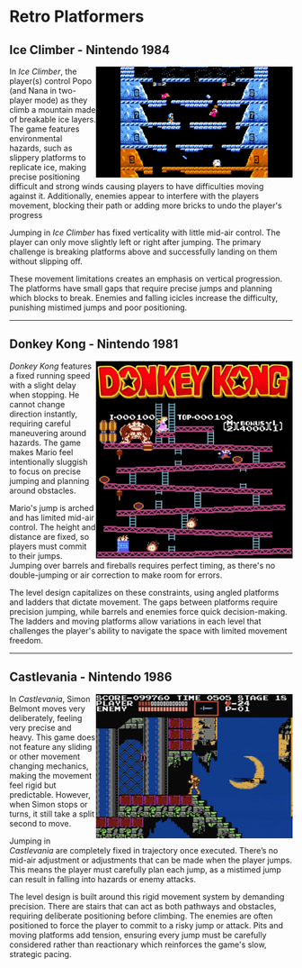 # Retro Platformers

## Ice Climber - Nintendo 1984
<img src="./images/IceClimber.png" alt="IceClimberGameplay" align="right" width="350">

In *Ice Climber*, the player(s) control Popo (and Nana in two-player mode) as they climb a  mountain made of breakable ice layers. The game features environmental hazards, such as slippery platforms to replicate ice, making precise positioning difficult and strong winds causing players to have difficulties moving against it. Additionally, enemies appear to interfere with the players movement, blocking their path or adding more bricks to undo the player's progress

Jumping in *Ice Climber* has fixed verticality with little mid-air control. The player can only move slightly left or right after jumping. The primary challenge is breaking platforms above and successfully landing on them without slipping off.  

These movement limitations creates an emphasis on vertical progression. The platforms have small gaps that require precise jumps and planning which blocks to break. Enemies and falling icicles increase the difficulty, punishing mistimed jumps and poor positioning.  

---

## Donkey Kong - Nintendo 1981
<img src="./images/DonkeyKong.png" alt="Donkey Kong Game" align="right" width="350"> 

*Donkey Kong* features a fixed running speed with a slight delay when stopping. He cannot change direction instantly, requiring careful maneuvering around hazards. The game makes Mario feel intentionally sluggish to focus on precise jumping and planning around obstacles. 

Mario's jump is arched and has limited mid-air control. The height and distance are fixed, so  players must commit to their jumps. Jumping over barrels and fireballs requires perfect timing, as there's no double-jumping or air correction to make room for errors.  

The level design capitalizes on these constraints, using angled platforms and ladders that dictate movement. The gaps between platforms require precision jumping, while barrels and enemies force quick decision-making. The ladders and moving platforms allow variations in each level that challenges the player's ability to navigate the space with limited movement freedom.  

---

## Castlevania - Nintendo 1986
<img src="./images/Castlevania.jpg" alt="Castlevania Gameplay" align="right" width="350">

In *Castlevania*, Simon Belmont moves very deliberately, feeling very precise and heavy. This game does not feature any sliding or other movement changing mechanics, making the movement feel rigid but predictable. However, when Simon stops or turns, it still take a split second to move.  

Jumping in *Castlevania*  are completely fixed in trajectory once executed. There’s no mid-air adjustment or adjustments that can be made when the player jumps. This means the player must carefully plan each jump, as a mistimed jump can result in falling into hazards or enemy attacks.  

The level design is built around this rigid movement system by demanding precision. There are stairs that can act as both pathways and obstacles, requiring deliberate positioning before climbing. The enemies are often positioned to force the player to commit to a risky jump or attack. Pits and moving platforms add tension, ensuring every jump must be carefully considered rather than reactionary which reinforces the game's slow, strategic pacing.
